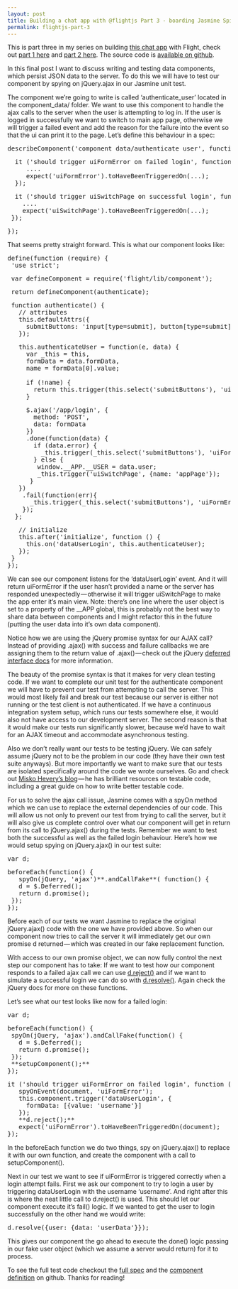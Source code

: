 ```yaml
---
layout: post
title: Building a chat app with @flightjs Part 3 - boarding Jasmine Spies
permalink: flightjs-part-3
---
```


This is part three in my series on building [this chat app](http://flight-chat.herokuapp.com/) with Flight, check out [part 1 here](/flightjs-part-1) and [part 2 here](/flightjs-part-2). The source code is [available on github](https://github.com/stefanRitter/flight-chat).

In this final post I want to discuss writing and testing data components, which persist JSON data to the server. To do this we will have to test our component by spying on jQuery.ajax in our Jasmine unit test.

The component we’re going to write is called ‘authenticate_user’ located in the component_data/ folder. We want to use this component to handle the ajax calls to the server when the user is attempting to log in. If the user is logged in successfully we want to switch to main app page, otherwise we will trigger a failed event and add the reason for the failure into the event so that the ui can print it to the page. Let’s define this behaviour in a spec:

<pre>describeComponent('component_data/authenticate_user', function () { </pre>
<pre>  it ('should trigger uiFormError on failed login', function ()   {
     ....
     expect('uiFormError').toHaveBeenTriggeredOn(...);
  });</pre>
<pre>  it ('should trigger uiSwitchPage on successful login', function () {
    ....
    expect('uiSwitchPage').toHaveBeenTriggeredOn(...);
 });</pre>
<pre>});</pre>

That seems pretty straight forward. This is what our component looks like:

<pre>
define(function (require) {
 'use strict';</pre>
<pre> var defineComponent = require('flight/lib/component');</pre>
<pre> return defineComponent(authenticate);</pre>
<pre> function authenticate() {
   // attributes
   this.defaultAttrs({
     submitButtons: 'input[type=submit], button[type=submit]'
   });</pre>
<pre>   this.authenticateUser = function(e, data) {
     var _this = this,
     formData = data.formData,
     name = formData[0].value;

     if (!name) {
       return this.trigger(this.select('submitButtons'), 'uiFormError', {error: 'invalid name'});
     }</pre>
<pre>     $.ajax('/app/login', {
       method: 'POST',
       data: formData
     })
     .done(function(data) {
       if (data.error) {
         _this.trigger(_this.select('submitButtons'), 'uiFormError', {error: 'unknown error please try again'});
       } else {
        window.__APP.__USER = data.user;
        _this.trigger('uiSwitchPage', {name: 'appPage'});
      }
   })
    .fail(function(err){
      _this.trigger(_this.select('submitButtons'), 'uiFormError', {error: 'unknown error'});
    });
  };</pre>
<pre>   // initialize
   this.after('initialize', function () {
     this.on('dataUserLogin', this.authenticateUser);
   });
 }
});</pre>

We can see our component listens for the ‘dataUserLogin’ event. And it will return uiFormError if the user hasn’t provided a name or the server has responded unexpectedly — otherwise it will trigger uiSwitchPage to make the app enter it’s main view. Note: there’s one line where the user object is set to a property of the __APP global, this is probably not the best way to share data between components and I might refactor this in the future (putting the user data into it’s own data component).

Notice how we are using the jQuery promise syntax for our AJAX call? Instead of providing .ajax() with success and failure callbacks we are assigning them to the return value of .ajax() — check out the jQuery [deferred interface docs](https://api.jquery.com/category/deferred-object/) for more information.

The beauty of the promise syntax is that it makes for very clean testing code. If we want to complete our unit test for the authenticate component we will have to prevent our test from attempting to call the server. This would most likely fail and break our test because our server is either not running or the test client is not authenticated. If we have a continuous integration system setup, which runs our tests somewhere else, it would also not have access to our development server. The second reason is that it would make our tests run significantly slower, because we’d have to wait for an AJAX timeout and accommodate asynchronous testing.

Also we don’t really want our tests to be testing jQuery. We can safely assume jQuery not to be the problem in our code (they have their own test suite anyways). But more importantly we want to make sure that our tests are isolated specifically around the code we wrote ourselves. Go and check out [Misko Hevery’s blog](http://misko.hevery.com/) — he has brilliant resources on testable code, including a great guide on how to write better testable code.

For us to solve the ajax call issue, Jasmine comes with a spyOn method which we can use to replace the external dependencies of our code. This will allow us not only to prevent our test from trying to call the server, but it will also give us complete control over what our component will get in return from its call to jQuery.ajax() during the tests. Remember we want to test both the successful as well as the failed login behaviour. Here’s how we would setup spying on jQuery.ajax() in our test suite:

<pre>var d;</pre>
<pre>beforeEach(function() {
   spyOn(jQuery, 'ajax')**.andCallFake**( function() {
   d = $.Deferred();
   return d.promise();
 });
});</pre>

Before each of our tests we want Jasmine to replace the original jQuery.ajax() code with the one we have provided above. So when our component now tries to call the server it will immediately get our own promise d returned — which was created in our fake replacement function.

With access to our own promise object, we can now fully control the next step our component has to take: If we want to test how our component responds to a failed ajax call we can use [d.reject()](https://api.jquery.com/deferred.reject/) and if we want to simulate a successful login we can do so with [d.resolve()](https://api.jquery.com/deferred.resolve/). Again check the jQuery docs for more on these functions.

Let’s see what our test looks like now for a failed login:

<pre>var d;</pre>
<pre>beforeEach(function() {
 spyOn(jQuery, 'ajax').andCallFake(function() {
   d = $.Deferred();
   return d.promise();
 });
 **setupComponent();**
});</pre>
<pre>it ('should trigger uiFormError on failed login', function () {
   spyOnEvent(document, 'uiFormError');
   this.component.trigger('dataUserLogin', {
     formData: [{value: 'username'}]
   });
   **d.reject();**
   expect('uiFormError').toHaveBeenTriggeredOn(document);
});</pre>

In the beforeEach function we do two things, spy on jQuery.ajax() to replace it with our own function, and create the component with a call to setupComponent().&nbsp;

Next in our test we want to see if uiFormError is triggered correctly when a login attempt fails. First we ask our component to try to login a user by triggering dataUserLogin with the username ‘username’. And right after this is where the neat little call to d.reject() is used. This should let our component execute it’s fail() logic.
If we wanted to get the user to login successfully on the other hand we would write:

<pre>d.resolve({user: {data: 'userData'}});</pre>

This gives our component the go ahead to execute the done() logic passing in our fake user object (which we assume a server would return) for it to process.

To see the full test code checkout the [full spec](https://github.com/stefanRitter/flight-chat/blob/master/test/spec/component_data/authenticate_user.spec.js) and the [component definition](https://github.com/stefanRitter/flight-chat/blob/master/app/js/component_data/authenticate_user.js) on github. Thanks for reading!
